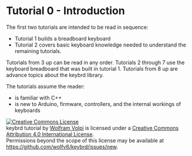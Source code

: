 Tutorial 0 - Introduction
=========================
The first two tutorials are intended to be read in sequence:
* Tutorial 1 builds a breadboard keyboard
* Tutorial 2 covers basic keyboard knowledge needed to understand the remaining tutorials.

Tutorials from 3 up can be read in any order.
Tutorials 2 through 7 use the keyboard breadboard that was built in tutorial 1.
Tutorials from 8 up are advance topics about the keybrd library.

The tutorials assume the reader:
* is familiar with C++
* is new to Arduino, firmware, controllers, and the internal workings of keyboards

<a rel="license" href="http://creativecommons.org/licenses/by/4.0/"><img alt="Creative Commons License" style="border-width:0" src="https://i.creativecommons.org/l/by/4.0/88x31.png" /></a><br /><span xmlns:dct="http://purl.org/dc/terms/" property="dct:title">keybrd tutorial</span> by <a xmlns:cc="http://creativecommons.org/ns#" href="https://github.com/wolfv6/keybrd" property="cc:attributionName" rel="cc:attributionURL">Wolfram Volpi</a> is licensed under a <a rel="license" href="http://creativecommons.org/licenses/by/4.0/">Creative Commons Attribution 4.0 International License</a>.<br />Permissions beyond the scope of this license may be available at <a xmlns:cc="http://creativecommons.org/ns#" href="https://github.com/wolfv6/keybrd/issues/new" rel="cc:morePermissions">https://github.com/wolfv6/keybrd/issues/new</a>.
